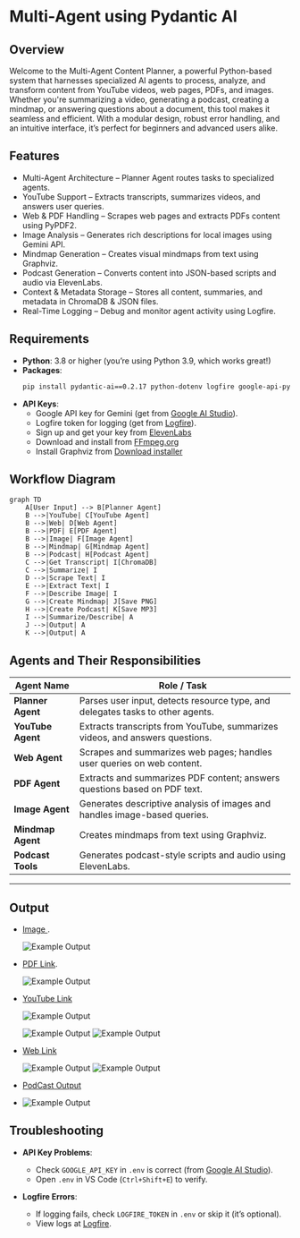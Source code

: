 # Multi-Agent using Pydantic AI

## Overview
Welcome to the Multi-Agent Content Planner, a powerful Python-based system that harnesses specialized AI agents to process, analyze, and transform content from YouTube videos, web pages, PDFs, and images. Whether you're summarizing a video, generating a podcast, creating a mindmap, or answering questions about a document, this tool makes it seamless and efficient. With a modular design, robust error handling, and an intuitive interface, it’s perfect for beginners and advanced users alike.

## Features

- Multi-Agent Architecture – Planner Agent routes tasks to specialized agents.
- YouTube Support – Extracts transcripts, summarizes videos, and answers user queries.
- Web & PDF Handling – Scrapes web pages and extracts PDFs content using PyPDF2.
- Image Analysis – Generates rich descriptions for local images using Gemini API.
- Mindmap Generation – Creates visual mindmaps from text using Graphviz.
- Podcast Generation – Converts content into JSON-based scripts and audio via ElevenLabs.
- Context & Metadata Storage – Stores all content, summaries, and metadata in ChromaDB & JSON files.
- Real-Time Logging – Debug and monitor agent activity using Logfire.


##  Requirements
- **Python**: 3.8 or higher (you’re using Python 3.9, which works great!)
- **Packages**:
  ```bash
  pip install pydantic-ai==0.2.17 python-dotenv logfire google-api-python-client
  ```
- **API Keys**:
  - Google API key for Gemini (get from [Google AI Studio](https://aistudio.google.com/)).
  - Logfire token for logging (get from [Logfire](https://pydantic.dev/logfire)).
  - Sign up and get your key from [ElevenLabs](https://www.elevenlabs.io/)
  - Download and install from [FFmpeg.org](https://ffmpeg.org/download.html)
  - Install Graphviz from  [Download installer](https://graphviz.org/download/)



## Workflow Diagram
```mermaid
graph TD
    A[User Input] --> B[Planner Agent]
    B -->|YouTube| C[YouTube Agent]
    B -->|Web| D[Web Agent]
    B -->|PDF| E[PDF Agent]
    B -->|Image| F[Image Agent]
    B -->|Mindmap| G[Mindmap Agent]
    B -->|Podcast| H[Podcast Agent]
    C -->|Get Transcript| I[ChromaDB]
    C -->|Summarize| I
    D -->|Scrape Text| I
    E -->|Extract Text| I
    F -->|Describe Image| I
    G -->|Create Mindmap| J[Save PNG]
    H -->|Create Podcast| K[Save MP3]
    I -->|Summarize/Describe| A
    J -->|Output| A
    K -->|Output| A

```
##  Agents and Their Responsibilities

| Agent Name        | Role / Task                                                                 |
|-------------------|------------------------------------------------------------------------------|
| **Planner Agent** | Parses user input, detects resource type, and delegates tasks to other agents. |
| **YouTube Agent** | Extracts transcripts from YouTube, summarizes videos, and answers questions.  |
| **Web Agent**     | Scrapes and summarizes web pages; handles user queries on web content.       |
| **PDF Agent**     | Extracts and summarizes PDF content; answers questions based on PDF text.    |
| **Image Agent**   | Generates descriptive analysis of images and handles image-based queries.    |
| **Mindmap Agent** | Creates mindmaps from text using Graphviz.                                   |
| **Podcast Tools** | Generates podcast-style scripts and audio using ElevenLabs.                  |

---

## Output 
- [Image ](https://github.com/triptyy/Assigment_Pydyantic/blob/a35a63240fcb14ad467743cb10beb0187a4fe0d1/assests/dog.jpeg).

  ![Example Output](https://github.com/triptyy/Assigment_Pydyantic/blob/c7eb65b7e492aa73a001b91be2dc19b79b8dc030/assests/L5_O1.png)

- [PDF Link](https://github.com/triptyy/Assigment_Pydyantic/blob/a35a63240fcb14ad467743cb10beb0187a4fe0d1/assests/solarsystem.pdf).

  ![Example Output](https://github.com/triptyy/Assigment_Pydyantic/blob/c7eb65b7e492aa73a001b91be2dc19b79b8dc030/assests/MainOutput2.png)

- [YouTube Link](https://www.youtube.com/watch?v=8KkKuTCFvzI)

  ![Example Output](https://github.com/triptyy/Assigment_Pydyantic/blob/c7eb65b7e492aa73a001b91be2dc19b79b8dc030/assests/MainOutput5.png)

  ![Example Output](https://github.com/triptyy/Assigment_Pydyantic/blob/c7eb65b7e492aa73a001b91be2dc19b79b8dc030/assests/MainOutput5.1.png)
  ![Example Output](https://github.com/triptyy/Assigment_Pydyantic/blob/6c7b7bcf5f75ce8097bede8f92b3432d151d3d36/assests/mindmap_20250709_233224_e5d41ce1.png)


- [Web Link](https://en.wikipedia.org/wiki/Time_dilation)

  ![Example Output](https://github.com/triptyy/Assigment_Pydyantic/blob/6c7b7bcf5f75ce8097bede8f92b3432d151d3d36/assests/MainOutput3.png)
  ![Example Output](https://github.com/triptyy/Assigment_Pydyantic/blob/6c7b7bcf5f75ce8097bede8f92b3432d151d3d36/assests/MainOutput3.1.png)

- [PodCast Output](https://github.com/triptyy/Assigment_Pydyantic/blob/6c7b7bcf5f75ce8097bede8f92b3432d151d3d36/assests/podcast%20audio%20file.mp3)
  
- ![Example Output](https://github.com/triptyy/Assigment_Pydyantic/blob/a35a63240fcb14ad467743cb10beb0187a4fe0d1/assests/mindmap_20250626_190630_56f60816.png)


##  Troubleshooting
- **API Key Problems**:
  - Check `GOOGLE_API_KEY` in `.env` is correct (from [Google AI Studio](https://aistudio.google.com/)).
  - Open `.env` in VS Code (`Ctrl+Shift+E`) to verify.

- **Logfire Errors**:
  - If logging fails, check `LOGFIRE_TOKEN` in `.env` or skip it (it’s optional).
  - View logs at [Logfire](https://pydantic.dev/logfire).


